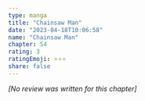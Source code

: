 ```yaml
---
type: manga
title: "Chainsaw Man"
date: "2023-04-18T10:06:58"
name: "Chainsaw Man"
chapter: 54
rating: 3
ratingEmoji: ⭐️⭐️⭐️
share: false
---
```


*[No review was written for this chapter]*
